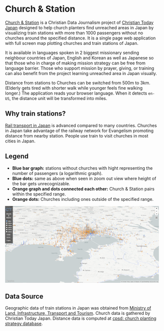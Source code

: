 # Church & Station

[Church & Station](https://www.christiantoday.co.jp/infographics/church-station/) is a Christian Data Journalism project of 
[Christian Today Japan](https://www.linkedin.com/company/christian-today-japan/) 
designed to help church planters find unreached areas in Japan 
by visualizing train stations with more than 1000 passengers without no churches around the specified distance.
It is a single page web application with full screen map plotting churches and train stations of Japan.

It is available in languages spoken in 2 biggest missionary sending neighbour countries of Japan, English and Korean as well as Japanese 
so that those who in charge of making mission strategy can be free from language barrier.
Those who support mission by prayer, giving, or training can also benefit from the project learning unreached area in Japan visually.

Distance from stations to Churches can be switched from 500m to 3km. (Elderly gets tired with shorter walk while younger feels fine walking longer.)
The application reads your browser language. When it detects ```en-US```, the distance unit will be transformed into miles.

## Why train stations?
[Rail transport in Japan](https://en.wikipedia.org/wiki/Rail_transport_in_Japan) is advanced compared to many countries.
Churches in Japan take advantage of the railway network for Evangelism promoting distance from nearby station.
People use train to visit churches in most cities in Japan.

## Legend
* **Blue bar graph:** stations without churches with hight representing the number of passengers (a logarithmic graph).
* **Blue dots:** same as above when seen in zoom out view where height of the bar gets unrecognizable.
* **Orange graph and dots connected each other:** Church & Station pairs within the specified range.
* **Orange dots:** Churches including ones outside of the specified range.

![screenshot](church-station-screenshot.png)

## Data Source
Geographic data of train stations in Japan was obtained from [Ministry of Land, Infrastructure, Transport and Tourism](https://www.mlit.go.jp/en/).
Church data is gathered by Christian Today Japan. Distance data is computed at [cpsd: church planting strategy database](https://github.com/nehemiaharchives/cpsd).
